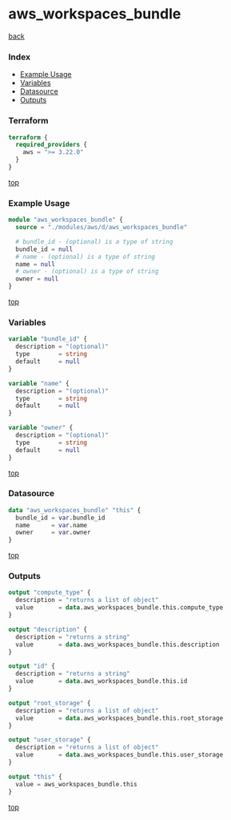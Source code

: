 # aws_workspaces_bundle

[back](../aws.md)

### Index

- [Example Usage](#example-usage)
- [Variables](#variables)
- [Datasource](#datasource)
- [Outputs](#outputs)

### Terraform

```terraform
terraform {
  required_providers {
    aws = ">= 3.22.0"
  }
}
```

[top](#index)

### Example Usage

```terraform
module "aws_workspaces_bundle" {
  source = "./modules/aws/d/aws_workspaces_bundle"

  # bundle_id - (optional) is a type of string
  bundle_id = null
  # name - (optional) is a type of string
  name = null
  # owner - (optional) is a type of string
  owner = null
}
```

[top](#index)

### Variables

```terraform
variable "bundle_id" {
  description = "(optional)"
  type        = string
  default     = null
}

variable "name" {
  description = "(optional)"
  type        = string
  default     = null
}

variable "owner" {
  description = "(optional)"
  type        = string
  default     = null
}
```

[top](#index)

### Datasource

```terraform
data "aws_workspaces_bundle" "this" {
  bundle_id = var.bundle_id
  name      = var.name
  owner     = var.owner
}
```

[top](#index)

### Outputs

```terraform
output "compute_type" {
  description = "returns a list of object"
  value       = data.aws_workspaces_bundle.this.compute_type
}

output "description" {
  description = "returns a string"
  value       = data.aws_workspaces_bundle.this.description
}

output "id" {
  description = "returns a string"
  value       = data.aws_workspaces_bundle.this.id
}

output "root_storage" {
  description = "returns a list of object"
  value       = data.aws_workspaces_bundle.this.root_storage
}

output "user_storage" {
  description = "returns a list of object"
  value       = data.aws_workspaces_bundle.this.user_storage
}

output "this" {
  value = aws_workspaces_bundle.this
}
```

[top](#index)